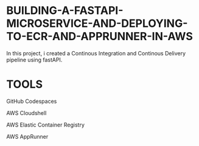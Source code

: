 # BUILDING-A-FASTAPI-MICROSERVICE-AND-DEPLOYING-TO-ECR-AND-APPRUNNER-IN-AWS

In this project, i created a Continous Integration and Continous Delivery pipeline using fastAPI. 

# TOOLS

GitHub Codespaces

AWS Cloudshell

AWS Elastic Container Registry

AWS AppRunner
